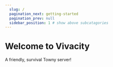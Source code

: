 ```yaml
---
  slug: /
  pagination_next: getting-started
  pagination_prev: null
  sidebar_position: 1 # show above subcatagories
---
```

# Welcome to Vivacity
A friendly, survival Towny server!

